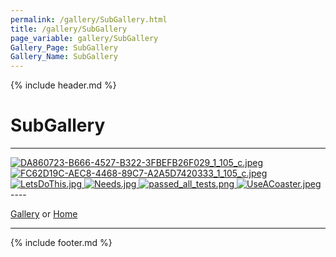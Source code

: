 ```yaml
---
permalink: /gallery/SubGallery.html
title: /gallery/SubGallery
page_variable: gallery/SubGallery
Gallery_Page: SubGallery
Gallery_Name: SubGallery
---
```



{% include header.md %}

# SubGallery

----
<div class="image-container-SubGallery ImgContainer">
<a href="SubGallery/resized-DA860723-B666-4527-B322-3FBEFB26F029_1_105_c.jpeg" data-fancybox="gallery/Thumbnails/thumbnail-SubGallery-DA860723-B666-4527-B322-3FBEFB26F029_1_105_c.jpeg" data-caption="DA860723-B666-4527-B322-3FBEFB26F029_1_105_c.jpeg">
    <img class="image-thumb" src="https://example.pauliver.com/gallery/Thumbnails/thumbnail-SubGallery-DA860723-B666-4527-B322-3FBEFB26F029_1_105_c.jpeg" alt="DA860723-B666-4527-B322-3FBEFB26F029_1_105_c.jpeg" />
</a>
<a href="SubGallery/resized-FC62D19C-AEC8-4468-89C7-A2A5D7420333_1_105_c.jpeg" data-fancybox="gallery/Thumbnails/thumbnail-SubGallery-FC62D19C-AEC8-4468-89C7-A2A5D7420333_1_105_c.jpeg" data-caption="FC62D19C-AEC8-4468-89C7-A2A5D7420333_1_105_c.jpeg">
    <img class="image-thumb" src="https://example.pauliver.com/gallery/Thumbnails/thumbnail-SubGallery-FC62D19C-AEC8-4468-89C7-A2A5D7420333_1_105_c.jpeg" alt="FC62D19C-AEC8-4468-89C7-A2A5D7420333_1_105_c.jpeg" />
</a>
<a href="SubGallery/resized-LetsDoThis.jpg" data-fancybox="gallery/Thumbnails/thumbnail-SubGallery-LetsDoThis.jpg" data-caption="LetsDoThis.jpg">
    <img class="image-thumb" src="https://example.pauliver.com/gallery/Thumbnails/thumbnail-SubGallery-LetsDoThis.jpg" alt="LetsDoThis.jpg" />
</a>
<a href="SubGallery/resized-Needs.jpg" data-fancybox="gallery/Thumbnails/thumbnail-SubGallery-Needs.jpg" data-caption="Needs.jpg">
    <img class="image-thumb" src="https://example.pauliver.com/gallery/Thumbnails/thumbnail-SubGallery-Needs.jpg" alt="Needs.jpg" />
</a>
<a href="SubGallery/resized-passed_all_tests.png" data-fancybox="gallery/Thumbnails/thumbnail-SubGallery-passed_all_tests.png" data-caption="passed_all_tests.png">
    <img class="image-thumb" src="https://example.pauliver.com/gallery/Thumbnails/thumbnail-SubGallery-passed_all_tests.png" alt="passed_all_tests.png" />
</a>
<a href="SubGallery/resized-UseACoaster.jpeg" data-fancybox="gallery/Thumbnails/thumbnail-SubGallery-UseACoaster.jpeg" data-caption="UseACoaster.jpeg">
    <img class="image-thumb" src="https://example.pauliver.com/gallery/Thumbnails/thumbnail-SubGallery-UseACoaster.jpeg" alt="UseACoaster.jpeg" />
</a>
</div>
----


[Gallery]( ./index.html)
  or 
[Home]( ../)

----

<script>

{% include single-gallery.js %}

SetupGallery(".image-container-SubGallery ImgContainer");

</script>

{% include footer.md %}

<!-- created on 03/11/2020 7:57 PM -->
